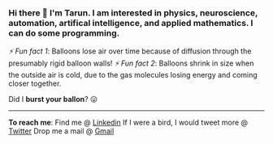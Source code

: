 ### Hi there 👋 I'm Tarun. I am interested in physics, neuroscience, automation, artifical intelligence, and applied mathematics. I can do some programming.

<!--
**tarun-ssharma/tarun-ssharma** is a ✨ _special_ ✨ repository because its `README.md` (this file) appears on your GitHub profile.

Here are some ideas to get you started:

- 🔭 I’m currently working on ...
- 🌱 I’m currently learning ...
- 👯 I’m looking to collaborate on ...
- 🤔 I’m looking for help with ...
- 💬 Ask me about ...
- 📫 How to reach me: ...
- 😄 Pronouns: ...
- ⚡ Fun fact: ...
-->

*⚡ Fun fact 1*: Balloons lose air over time because of diffusion through the presumably rigid balloon walls!
*⚡ Fun fact 2*: Balloons shrink in size when the outside air is cold, due to the gas molecules losing energy and coming closer together.

Did I **burst your ballon**? 😛


-----------------------------------------------------------------------------------
**To reach me**:
Find me @ [Linkedin](https://www.linkedin.com/in/t-sharma/)
If I were a bird, I would tweet more @ [Twitter](https://twitter.com/shy_wanderer)
Drop me a mail @ [Gmail](1starun8@gmail.com)
